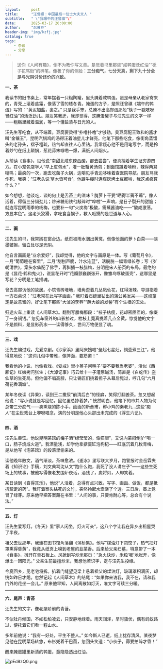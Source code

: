 ```yaml
---
layout:     post
title:      "汪曾祺：中国最后一位士大夫文人 "
subtitle:   " \"我眼中的汪曾祺"\"
date:       2025-03-17 20:00:00
author:     "忍黄豆"
header-img: "img/kzfj.jpg"
catalog: true
tags:
    - 杂谈
    - 分享
---
```

> 送你《人间有趣》，倒不为教你写文章。是觉着书里那些“咸鸭蛋泛红油”“栀子花骂街”的碎笔，像极了你的侧脸：**三分痴气，七分天真，剩下九十分全是与光阴讨价还价的兴致。**


**一、茶**

我读书的旧书桌上，常年摆着一只粗陶罐，里头腌着咸鸭蛋。蛋是母亲从老家寄来的，青壳上滚着盐霜，像落了雪的矮冬青。腌蛋的方子，是照汪曾祺《端午的鸭蛋》写的：“黄泥加盐，裹之。” 只是我手笨，总腌不出高邮蛋那般“筷子一戳吱呀冒红油”的活泛劲儿。朋友笑我迂，我却觉得，这腌蛋罐子与汪先生的文字一样——粗粝里藏着温润，等一个懂盐渍与日光的人。

汪先生写吃食，从不端着。豆腐要烫得“扑噜扑噜”才够劲，臭豆腐配王致和的酱才叫“金镶玉”，昆明汽锅鸡的汤得汪着油星儿才鲜亮。他笔下那些吃食，像街角蒸馒头的老孙头，褶子粗疏，热气却直往人心里钻。我常疑心他不是用笔写字，而是拎着炒勺在纸上颠锅，葱花蒜末噼啪一爆，满纸人间烟火。

从前读《食事》，见他说“南甜北咸东辣西酸，都去尝尝”，便真揣着学生证穷游四方。在小笼包店学人“早上皮包水”，灌一肚蟹黄汤包；到面馆蹲着嗦粉，辣得两耳嗡鸣；最疯的一次，跑去吃菌子火锅，边嚼见手青边哆嗦着查医院导航。朋友骂我作死，我笑：“汪老头说‘草木皆可食’，他蹲牛棚时连煤灰烤土豆都啃，我这点疯算什么？”

如今想想，他谈吃，谈的何止是舌苔上的滋味？腌萝卜干要“晒得半蔫不蔫”，像人活着，得留三分韧劲儿；炒米糖用铁勺敲碎时“哗啦”一声响，是日子裂开的甜脆；就连写昆明雨季的杨梅，也要补一句“火炭梅”极酸，需蘸酱油吃——“酸咸激荡，方显本色”。这老头狡猾，拿吃食当幌子，教人咂摸的是世道与人心。

---

**二、画**

汪先生的书，我常搁在窗台边。纸页被雨水洇出黄斑，倒像他画的萝卜白菜——淡墨皴擦，留白处尽是光阴。

他自言画画是“业余爱好”，我却觉得，他的文字与画原是一体。写《葡萄月令》，一月“葡萄睡在窖里”，二月“刮刨声脆，汁水沁蓝”，活脱脱一幅青绿长卷；写《岁朝清供》，案头水仙配了佛手，再斜插一枝腊梅，分明是宋人册页的布局。最绝的是《昙花·鹤和鬼火》，说昙花开时“花瓣颤巍巍张开，像雏鸟啄破蛋壳”，这哪里是写花？分明是工笔描魂。

曾去高邮访他的故居。小院青砖墁地，墙角歪着几丛凤仙花，红得泼辣。导游指着一方石桌说：“汪老常在此写字画画。” 我盯着石缝里钻出的蒲公英发呆——这顽童定是故意留的，好让笔下那些“大淖的荸荠”“薛大娘的发髻”有个生根的去处。

归途火车上重读《人间草木》。翻到写腊梅那段：“枝子枯瘦，花却密匝匝的，像缀了一身铜钱。” 忽见车窗外的山影掠过，枯枝上竟真挑着几点金黄。惊觉他的文字不是颜料，是显影药水——读得够久，世间万物便显了魂。

---

**三、戏**

汪先生编过戏，尤爱京剧。《沙家浜》里阿庆嫂唱“垒起七星灶，铜壶煮三江”，他得意地说：“这词儿俗中带雅，像抻面，要筋道！”

我看他的小说，也像看戏。《受戒》里小英子问明子“要不要我当老婆”，活似《西厢记》红娘拷问张生；《大淖记事》巧云给十一子灌尿碱汤，简直是《白蛇传》盗仙草的生死局。但他偏不唱高腔，只让锡匠们挑着担子从幕后晃过，哼几句“六月荷花香满塘”。

某年冬夜读《异秉》，读到王二撒尿“前清后白”的怪癖，笑得打翻姜茶。忽又想起他说：“写小说就是写回忆，回忆里总掺着梦。” 恍然明白，他笔下的市井人物为何总带三分痴气——卖熏烧的陈小手，画画的靳彝甫，孵小鸡的秦老九…这些“痴人”在尘世戏台上咿呀唱念，演的分明是他心头那出未完成的《浮生六记》。

---

**四、酒**

汪先生善饮。他说昆明茶馆的梅子酒“绿莹莹的，像猫眼”，又说内蒙闷倒驴“喝一口，肠子烧成火道”。我酒量浅，却学他拿搪瓷缸泡枸杞——缸底沉着几枚青梅，是从他写《泡茶馆》的段落里偷来的。

读他晚年散文，酒气渐淡，茶味愈浓。《逝水》里写联大岁月，跑警报时金岳霖夹着《知识论》手稿，刘文典骂沈从文“跑什么跑，我死了没人讲庄子”——这些生死场上的轶事，被他写得像老友围炉夜话，酒残了，炭将烬，人却笑着。

某日读到《自得其乐》，他说“人活着，总得有点兴致。写字、画画、做饭，都是抵抗荒诞的药”。我盯着案头枯死的文竹，突然拎起水壶浇了个透。三日后，茎上竟冒了绿芽。原来他早把答案藏在书里：“人间的事，只要肯耐心等，总会有个说法。”

---

**五、灯**

汪先生爱写灯。《冬天》里“家人闲坐，灯火可亲”，这八个字让我在异乡出租屋哭了半夜。

祖父去世那年，我蜷在图书馆角落翻《蒲桥集》。他写“煤油灯下包饺子，热气把灯罩熏得昏黄”，我竟从纸页上嗅到老屋的韭菜香。后来给父亲扫墓，特意带了一本《食事》，摊开在青石板上。风掀到写炒米那页：“急火快炒，米粒‘嘭’地胀开，像爆出一团阳光。” 父亲生前最擅炒米，我想他若识字，定与汪先生投缘。

今夏回乡，见老宅将拆。扒着门缝望见梁上悬着祖父的煤油灯，玻璃罩积满灰，却恍如昨日才熄。忽然记起《人间草木》的结尾：“如果你来访我，我不在，请和我门外的花坐一会儿。” 原来他早知，人间离散如灯灭，唯文字可续三分暖。

---

**六、尾声：青苔**

汪先生的文字，像老屋阶前的青苔。

不似牡丹倾国，不如松柏凌云，只安静地绿着。雨天润泽，旱时蛰伏，偶有蚂蚁路过，便托着它们看一程山水。

多年前他说：“我有一好处，平生不整人。” 如今斯人已逝，纸上犹存清风。某夜梦见他在昆明菜场转悠，布衫兜着干巴菌，忽回头笑道：“小伙子，蒜要拍碎才香！”

醒来腌蛋罐里新渍的鸭蛋，竟隐隐透出红油。


![pEd8zQ0.png](https://s21.ax1x.com/2025/03/17/pEd8zQ0.png)